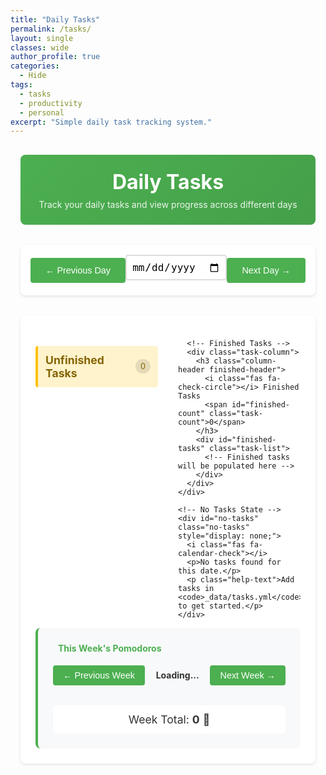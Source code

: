 ```yaml
---
title: "Daily Tasks"
permalink: /tasks/
layout: single
classes: wide
author_profile: true
categories:
  - Hide
tags:
  - tasks
  - productivity
  - personal
excerpt: "Simple daily task tracking system."
---
```


<div class="tasks-container">
  <div class="tasks-header">
    <h1><i class="fas fa-tasks"></i> Daily Tasks</h1>
    <p>Track your daily tasks and view progress across different days</p>
  </div>

  <!-- Date Navigation -->
  <div class="date-nav">
    <button id="prev-day" class="nav-btn">← Previous Day</button>
    <div class="date-selector">
      <input type="date" id="date-picker" class="date-input">
      <div id="current-date" class="date-display"></div>
    </div>
    <button id="next-day" class="nav-btn">Next Day →</button>
  </div>

  <!-- Tasks Display -->
  <div class="tasks-content">
    <div class="tasks-columns">
      <!-- Unfinished Tasks -->
      <div class="task-column">
        <h3 class="column-header unfinished-header">
          <i class="fas fa-clock"></i> Unfinished Tasks
          <span id="unfinished-count" class="task-count">0</span>
        </h3>
        <div id="unfinished-tasks" class="task-list">
          <!-- Unfinished tasks will be populated here -->
        </div>
      </div>

      <!-- Finished Tasks -->
      <div class="task-column">
        <h3 class="column-header finished-header">
          <i class="fas fa-check-circle"></i> Finished Tasks
          <span id="finished-count" class="task-count">0</span>
        </h3>
        <div id="finished-tasks" class="task-list">
          <!-- Finished tasks will be populated here -->
        </div>
      </div>
    </div>

    <!-- No Tasks State -->
    <div id="no-tasks" class="no-tasks" style="display: none;">
      <i class="fas fa-calendar-check"></i>
      <p>No tasks found for this date.</p>
      <p class="help-text">Add tasks in <code>_data/tasks.yml</code> to get started.</p>
    </div>
  </div>

  <!-- Weekly Pomodoro Summary -->
  <div class="weekly-summary">
    <h4><i class="fas fa-chart-bar"></i> This Week's Pomodoros</h4>
    <div class="week-navigation">
      <button id="prev-week" class="week-nav-btn">← Previous Week</button>
      <span id="week-range" class="week-range-text">Loading...</span>
      <button id="next-week" class="week-nav-btn">Next Week →</button>
    </div>
    <div class="week-grid" id="week-pomodoro-grid">
      <!-- Weekly pomodoro grid will be populated by JavaScript -->
    </div>
    <div class="week-total">
      <span>Week Total: <strong id="week-total-count">0</strong> 🍅</span>
    </div>
  </div>
</div>

<script src="{{ '/assets/js/task-manager.js' | relative_url }}"></script>

<style>
/* Simple Task Manager Styles */
.tasks-container {
  max-width: 900px;
  margin: 0 auto;
  padding: 1rem;
}

.tasks-header {
  text-align: center;
  margin-bottom: 2rem;
  padding: 1.5rem;
  background: linear-gradient(135deg, #4CAF50 0%, #45a049 100%);
  color: white;
  border-radius: 8px;
}

.tasks-header h1 {
  margin: 0 0 0.5rem 0;
  font-size: 2rem;
}

.tasks-header p {
  margin: 0;
  opacity: 0.9;
}

/* Date Navigation */
.date-nav {
  display: flex;
  justify-content: space-between;
  align-items: center;
  margin-bottom: 2rem;
  padding: 1rem;
  background: white;
  border-radius: 8px;
  box-shadow: 0 2px 4px rgba(0,0,0,0.1);
}

.nav-btn {
  padding: 0.75rem 1.5rem;
  background: #4CAF50;
  color: white;
  border: none;
  border-radius: 4px;
  cursor: pointer;
  font-size: 0.9rem;
  transition: background 0.3s ease;
}

.nav-btn:hover {
  background: #45a049;
}

.date-selector {
  display: flex;
  flex-direction: column;
  align-items: center;
  gap: 0.5rem;
}

.date-input {
  padding: 0.5rem;
  border: 2px solid #ddd;
  border-radius: 4px;
  font-size: 1rem;
}

.date-display {
  font-weight: bold;
  color: #333;
  font-size: 1.1rem;
}

/* Tasks Content */
.tasks-content {
  background: white;
  border-radius: 8px;
  padding: 1.5rem;
  box-shadow: 0 2px 4px rgba(0,0,0,0.1);
  margin-bottom: 2rem;
}

.tasks-columns {
  display: grid;
  grid-template-columns: 1fr 1fr;
  gap: 2rem;
}

.task-column {
  min-height: 200px;
}

.column-header {
  display: flex;
  align-items: center;
  justify-content: space-between;
  margin-bottom: 1rem;
  padding: 0.75rem;
  border-radius: 4px;
  font-size: 1.1rem;
}

.unfinished-header {
  background: #fff3cd;
  color: #856404;
  border-left: 4px solid #ffc107;
}

.finished-header {
  background: #d4edda;
  color: #155724;
  border-left: 4px solid #28a745;
}

.task-count {
  background: rgba(0,0,0,0.1);
  padding: 0.25rem 0.5rem;
  border-radius: 12px;
  font-size: 0.8rem;
  font-weight: normal;
}

.task-list {
  min-height: 150px;
}

.task-item {
  display: flex;
  align-items: center;
  padding: 0.75rem;
  margin-bottom: 0.5rem;
  background: #f8f9fa;
  border-radius: 4px;
  border-left: 3px solid transparent;
  transition: all 0.3s ease;
}

.task-item:hover {
  background: #e9ecef;
  transform: translateX(2px);
}

.task-icon {
  margin-right: 0.75rem;
  font-size: 1.2rem;
}

.unfinished-task {
  border-left-color: #ffc107;
}

.unfinished-task .task-icon {
  color: #ffc107;
}

.finished-task {
  border-left-color: #28a745;
}

.finished-task .task-icon {
  color: #28a745;
}

.task-content {
  flex: 1;
  display: flex;
  flex-direction: column;
  gap: 0.5rem;
}

.task-text {
  font-size: 0.95rem;
  line-height: 1.4;
}

.finished-task .task-text {
  text-decoration: line-through;
  opacity: 0.7;
}

.pomodoro-info {
  display: flex;
  align-items: center;
  gap: 1rem;
}

.pomodoro-count {
  font-size: 0.85rem;
  font-weight: bold;
  color: #666;
  min-width: 80px;
}

.pomodoro-progress {
  flex: 1;
  height: 8px;
  background: #e9ecef;
  border-radius: 4px;
  overflow: hidden;
  max-width: 150px;
}

.progress-bar {
  height: 100%;
  background: linear-gradient(90deg, #28a745 0%, #20c997 100%);
  transition: width 0.3s ease;
}

.unfinished-task .progress-bar {
  background: linear-gradient(90deg, #ffc107 0%, #fd7e14 100%);
}

/* Daily Pomodoro Summary */
.daily-pomodoro-summary {
  background: linear-gradient(135deg, #667eea 0%, #764ba2 100%);
  color: white;
  padding: 1.5rem;
  border-radius: 8px;
  margin-bottom: 1.5rem;
  text-align: center;
}

.daily-pomodoro-summary h3 {
  margin: 0 0 1rem 0;
  font-size: 1.2rem;
}

.daily-pomodoro-info {
  display: flex;
  align-items: center;
  justify-content: center;
  gap: 1rem;
}

.daily-count {
  font-size: 1.1rem;
  font-weight: bold;
  min-width: 120px;
}

.daily-progress {
  width: 200px;
  height: 12px;
  background: rgba(255,255,255,0.3);
  border-radius: 6px;
  overflow: hidden;
}

.daily-progress-bar {
  height: 100%;
  background: linear-gradient(90deg, #28a745 0%, #20c997 100%);
  transition: width 0.5s ease;
  border-radius: 6px;
}

/* No Tasks State */
.no-tasks {
  text-align: center;
  padding: 3rem 2rem;
  color: #666;
}

.no-tasks i {
  font-size: 3rem;
  margin-bottom: 1rem;
  color: #ccc;
}

.help-text {
  font-size: 0.9rem;
  margin-top: 1rem;
}

/* Weekly Summary */
.weekly-summary {
  background: #f8f9fa;
  border-radius: 8px;
  padding: 1.5rem;
  border-left: 4px solid #4CAF50;
}

.weekly-summary h4 {
  margin-top: 0;
  color: #4CAF50;
  display: flex;
  align-items: center;
  gap: 0.5rem;
}

.week-navigation {
  display: flex;
  justify-content: space-between;
  align-items: center;
  margin: 1rem 0;
}

.week-nav-btn {
  background: #4CAF50;
  color: white;
  border: none;
  padding: 0.5rem 1rem;
  border-radius: 4px;
  cursor: pointer;
  font-size: 0.9rem;
  transition: background 0.3s ease;
}

.week-nav-btn:hover {
  background: #45a049;
}

.week-range-text {
  font-weight: bold;
  color: #333;
}

.week-grid {
  display: grid;
  grid-template-columns: repeat(7, 1fr);
  gap: 0.5rem;
  margin: 1rem 0;
}

.week-day {
  background: white;
  border-radius: 6px;
  padding: 0.75rem 0.5rem;
  text-align: center;
  border: 1px solid #e9ecef;
  transition: all 0.3s ease;
}

.week-day:hover {
  transform: translateY(-2px);
  box-shadow: 0 4px 8px rgba(0,0,0,0.1);
}

.week-day.today {
  border-color: #4CAF50;
  background: #f1f8e9;
}

.day-name {
  font-size: 0.8rem;
  font-weight: bold;
  color: #666;
  margin-bottom: 0.25rem;
}

.day-date {
  font-size: 0.75rem;
  color: #999;
  margin-bottom: 0.5rem;
}

.day-pomodoros {
  font-size: 1.2rem;
  font-weight: bold;
  color: #4CAF50;
  display: flex;
  align-items: center;
  justify-content: center;
  gap: 0.25rem;
}

.day-bar {
  width: 100%;
  height: 8px;
  background: #e9ecef;
  border-radius: 4px;
  margin-top: 0.5rem;
  overflow: hidden;
}

.day-bar-fill {
  height: 100%;
  background: linear-gradient(90deg, #4CAF50, #81C784);
  transition: width 0.5s ease;
}

.week-total {
  text-align: center;
  margin-top: 1rem;
  padding: 0.75rem;
  background: white;
  border-radius: 6px;
  font-size: 1.1rem;
  color: #333;
}

/* Responsive Design */
@media (max-width: 768px) {
  .date-nav {
    flex-direction: column;
    gap: 1rem;
  }
  
  .tasks-columns {
    grid-template-columns: 1fr;
    gap: 1.5rem;
  }
  
  .nav-btn {
    width: 100%;
    max-width: 200px;
  }
  
  .column-header {
    font-size: 1rem;
  }
  
  .task-item {
    padding: 0.5rem;
  }
  
  /* Weekly grid responsive */
  .week-grid {
    grid-template-columns: repeat(7, 1fr);
    gap: 0.25rem;
  }
  
  .week-day {
    padding: 0.5rem 0.25rem;
  }
  
  .day-name {
    font-size: 0.7rem;
  }
  
  .day-date {
    font-size: 0.65rem;
  }
  
  .day-pomodoros {
    font-size: 1rem;
  }
  
  .week-navigation {
    flex-direction: column;
    gap: 0.5rem;
  }
  
  .week-nav-btn {
    width: 100%;
    max-width: 150px;
  }
}

@media (max-width: 480px) {
  .week-grid {
    grid-template-columns: repeat(7, minmax(40px, 1fr));
    gap: 0.125rem;
  }
  
  .week-day {
    padding: 0.375rem 0.125rem;
  }
  
  .day-name {
    font-size: 0.6rem;
  }
  
  .day-date {
    font-size: 0.55rem;
    margin-bottom: 0.25rem;
  }
  
  .day-pomodoros {
    font-size: 0.9rem;
  }
  
  .day-bar {
    height: 6px;
    margin-top: 0.25rem;
  }
  
  .weekly-summary {
    padding: 1rem;
  }
  
  .weekly-summary h4 {
    font-size: 1rem;
  }
}

/* Loading State */
.loading {
  text-align: center;
  padding: 2rem;
  color: #666;
}

.loading i {
  font-size: 2rem;
  animation: spin 1s linear infinite;
}

@keyframes spin {
  0% { transform: rotate(0deg); }
  100% { transform: rotate(360deg); }
}
</style>